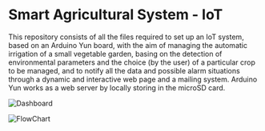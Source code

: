 # Smart Agricultural System - IoT

This repository consists of all the files required to set up an IoT system, based on an Arduino Yun board, with the aim of managing the automatic irrigation of a small vegetable garden, basing on the detection of environmental parameters and the choice (by the user) of a particular crop to be managed, and to notify all the data and possible alarm situations through a dynamic and interactive web page and a mailing system. Arduino Yun works as a web server by locally storing in the microSD card.

![Dashboard](https://user-images.githubusercontent.com/26322085/115974181-47ca9d80-a55b-11eb-9277-fe965e0fb18a.png)

![FlowChart](https://user-images.githubusercontent.com/26322085/115974357-549bc100-a55c-11eb-9ec6-23f6038b33a6.png)
